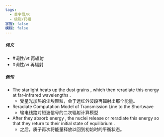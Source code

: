 ```yaml
---
tags:
  - 首字母/R
  - 级别/托福
掌握: false
模糊: false
---
```

##### 词义
- #词性/vt  再辐射
- #词性/vi  再辐射
##### 例句
- The starlight heats up the dust grains , which then reradiate this energy at far-infrared wavelengths .
	- 受星光加热的尘埃颗粒，会于远红外波段再辐射出那个能量。
- Reradiate Computation Model of Transmission Line to the Shortwave
	- 输电线路对短波信号的二次辐射计算模型
- After they absorb energy , the nuclei release or reradiate this energy so that they return to their initial state of equilibrium .
	- 之后，质子再次将能量释放以回到初始时的平衡状态。
